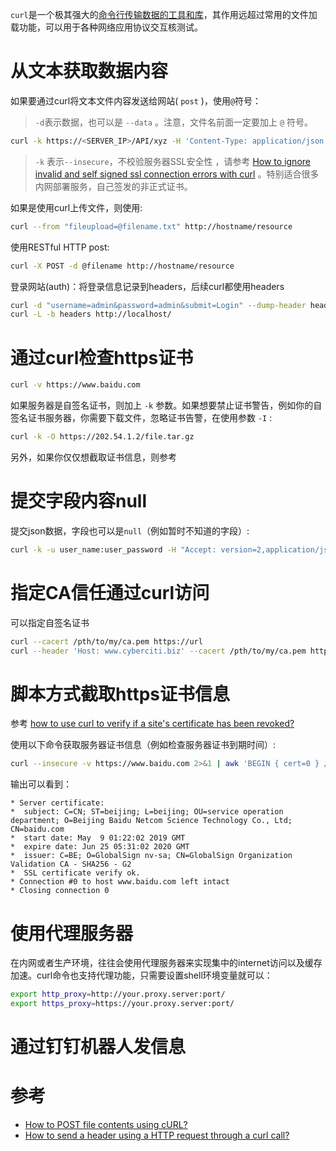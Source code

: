`curl`是一个极其强大的[命令行传输数据的工具和库](https://curl.haxx.se/)，其作用远超过常用的文件加载功能，可以用于各种网络应用协议交互核测试。

# 从文本获取数据内容

如果要通过curl将文本文件内容发送给网站( ``post`` )，使用`@`符号：

> `-d`表示数据，也可以是 ``--data`` 。注意，文件名前面一定要加上 `@` 符号。

```bash
curl -k https://<SERVER_IP>/API/xyz -H 'Content-Type: application/json' -d @/var/log/example.log
```

> `-k` 表示`--insecure`，不校验服务器SSL安全性 ，请参考 [How to ignore invalid and self signed ssl connection errors with curl](https://www.cyberciti.biz/faq/how-to-curl-ignore-ssl-certificate-warnings-command-option/) 。特别适合很多内网部署服务，自己签发的非正式证书。

如果是使用curl上传文件，则使用:

```bash
curl --from "fileupload=@filename.txt" http://hostname/resource
```

使用RESTful HTTP post:

```bash
curl -X POST -d @filename http://hostname/resource
```

登录网站(auth)：将登录信息记录到headers，后续curl都使用headers

```bash
curl -d "username=admin&password=admin&submit=Login" --dump-header headers http://localhost/Login
curl -L -b headers http://localhost/
```

# 通过curl检查https证书

```bash
curl -v https://www.baidu.com
```

如果服务器是自签名证书，则加上 `-k` 参数。如果想要禁止证书警告，例如你的自签名证书服务器，你需要下载文件，忽略证书告警，在使用参数 `-I` :

```bash
curl -k -O https://202.54.1.2/file.tar.gz
```

另外，如果你仅仅想截取证书信息，则参考 

# 提交字段内容null

提交json数据，字段也可以是`null`（例如暂时不知道的字段）:

```bash
curl -k -u user_name:user_password -H "Accept: version=2,application/json" -H "Content-Type: application/json" -X POST -d '{"name": "tom", "phone": null, "address": "x road, y room", "crash_time": "2018-07-26 06:48:02"}' http://myapp.com/api/contact/
```

# 指定CA信任通过curl访问

可以指定自签名证书

```bash
curl --cacert /pth/to/my/ca.pem https://url
curl --header 'Host: www.cyberciti.biz' --cacert /pth/to/my/ca.pem https://207.5.1.10/nixcraft.tar.gz
```

# 脚本方式截取https证书信息

参考 [how to use curl to verify if a site's certificate has been revoked?](https://superuser.com/questions/742393/how-to-use-curl-to-verify-if-a-sites-certificate-has-been-revoked)

使用以下命令获取服务器证书信息（例如检查服务器证书到期时间）:

```bash
curl --insecure -v https://www.baidu.com 2>&1 | awk 'BEGIN { cert=0 } /^\* Server certificate:/ { cert=1 } /^\*/ { if (cert) print }'
```

输出可以看到：

```
* Server certificate:
*  subject: C=CN; ST=beijing; L=beijing; OU=service operation department; O=Beijing Baidu Netcom Science Technology Co., Ltd; CN=baidu.com
*  start date: May  9 01:22:02 2019 GMT
*  expire date: Jun 25 05:31:02 2020 GMT
*  issuer: C=BE; O=GlobalSign nv-sa; CN=GlobalSign Organization Validation CA - SHA256 - G2
*  SSL certificate verify ok.
* Connection #0 to host www.baidu.com left intact
* Closing connection 0
```

# 使用代理服务器

在内网或者生产环境，往往会使用代理服务器来实现集中的internet访问以及缓存加速。curl命令也支持代理功能，只需要设置shell环境变量就可以：

```bash
export http_proxy=http://your.proxy.server:port/
export https_proxy=https://your.proxy.server:port/
```

# 通过钉钉机器人发信息



# 参考

* [How to POST file contents using cURL?](https://superuser.com/questions/1054742/how-to-post-file-contents-using-curl)
* [How to send a header using a HTTP request through a curl call?](https://stackoverflow.com/questions/356705/how-to-send-a-header-using-a-http-request-through-a-curl-call)

